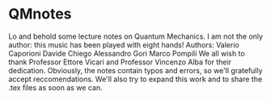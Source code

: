 # QMnotes
Lo and behold some lecture notes on Quantum Mechanics. I am not the only author: this music has been played with eight hands!
Authors:
        Valerio Caporioni
        Davide Chiego
        Alessandro Gori
        Marco Pompili
We all wish to thank Professor Ettore Vicari and Professor Vincenzo Alba for their dedication.
Obviously, the notes contain typos and errors, so we'll gratefully accept reccomendations. We'll also try to expand this work and to share the .tex files as soon as we can.
